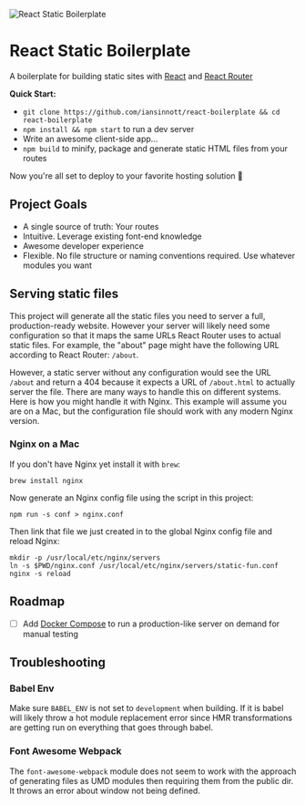 ![React Static Boilerplate](http://dropsinn.s3.amazonaws.com/Screen%20Shot%202016-01-03%20at%208.39.55%20PM.png)

# React Static Boilerplate

A boilerplate for building static sites with [React][] and [React Router][]

**Quick Start:**

* `git clone https://github.com/iansinnott/react-boilerplate && cd react-boilerplate`
* `npm install && npm start` to run a dev server
* Write an awesome client-side app...
* `npm build` to minify, package and generate static HTML files from your routes

Now you're all set to deploy to your favorite hosting solution :beers:

## Project Goals

* A single source of truth: Your routes
* Intuitive. Leverage existing font-end knowledge
* Awesome developer experience
* Flexible. No file structure or naming conventions required. Use whatever modules you want

## Serving static files

This project will generate all the static files you need to server a full, production-ready website. However your server will likely need some configuration so that it maps the same URLs React Router uses to actual static files. For example, the "about" page might have the following URL according to React Router: `/about`.

However, a static server without any configuration would see the URL `/about` and return a 404 because it expects a URL of `/about.html` to actually server the file. There are many ways to handle this on different systems. Here is how you might handle it with Nginx. This example will assume you are on a Mac, but the configuration file should work with any modern Nginx version.

### Nginx on a Mac

If you don't have Nginx yet install it with `brew`:

```
brew install nginx
```

Now generate an Nginx config file using the script in this project:

```
npm run -s conf > nginx.conf
```

Then link that file we just created in to the global Nginx config file and reload Nginx:

```
mkdir -p /usr/local/etc/nginx/servers
ln -s $PWD/nginx.conf /usr/local/etc/nginx/servers/static-fun.conf
nginx -s reload
```

## Roadmap

- [ ] Add [Docker Compose][] to run a production-like server on demand for manual testing

## Troubleshooting

### Babel Env

 Make sure `BABEL_ENV` is not set to `development` when building. If it is babel will likely throw a hot module replacement error since HMR transformations are getting run on everything that goes through babel.

### Font Awesome Webpack

The `font-awesome-webpack` module does not seem to work with the approach of generating files as UMD modules then requiring them from the public dir. It throws an error about window not being defined.

[React]: http://facebook.github.io/react/
[Webpack]: http://webpack.github.io/
[Babel]: https://babeljs.io/
[Stylus]: https://learnboost.github.io/stylus/
[Express]: http://expressjs.com/
[Waterline]: https://github.com/balderdashy/waterline
[Flux]: https://facebook.github.io/flux/docs/overview.html
[React Router]: https://github.com/rackt/react-router
[hjs]: https://github.com/henrikjoreteg/hjs-webpack
[ClojureScript]: https://github.com/clojure/clojurescript
[core.typed]: https://github.com/clojure/core.typed
[TypeScript]: https://github.com/Microsoft/TypeScript 
[Flow]: http://flowtype.org/
[Nuclear JS]: https://github.com/optimizely/nuclear-js
[Redux]: https://github.com/rackt/redux
[Docker Compose]: https://docs.docker.com/compose/

